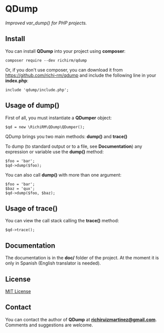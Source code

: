 # QDump
*Improved var_dump() for PHP projects.*
## Install
You can install **QDump** into your project using **composer**:
```
composer require --dev richirm/qdump
```
Or, if you don't use composer, you can download it from https://github.com/richi-rm/qdump and include the following line in your **index.php**:
```
include 'qdump/include.php';
```
## Usage of dump()
First of all, you must instantiate a **QDumper** object:
```
$qd = new \RichiRM\QDump\QDumper();
```
QDump brings you two main methods: **dump()** and **trace()**

To dump (to standard output or to a file, see **Documentation**) any expression or variable use the **dump()** method:
```
$foo = 'bar';
$qd->dump($foo);
```
You can also call **dump()** with more than one argument:
```
$foo = 'bar';
$baz = 'qux';
$qd->dump($foo, $baz);
```
## Usage of trace()

You can view the call stack calling the **trace()** method:
```
$qd->trace();
```
## Documentation
The documentation is in the **doc/** folder of the project. At the moment it is only in Spanish (English translator is needed).
## License
[MIT License](https://opensource.org/license/mit)
## Contact
You can contact the author of **QDump** at **richiruizmartinez@gmail.com**. Comments and suggestions are welcome.
